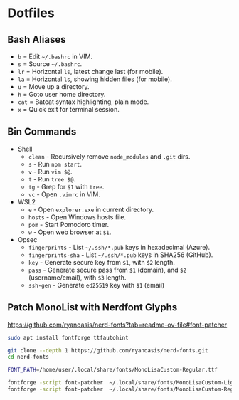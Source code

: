 # Dotfiles

## Bash Aliases

- `b` = Edit `~/.bashrc` in VIM.
- `s` = Source `~/.bashrc`.
- `lr` = Horizontal `ls`, latest change last (for mobile).
- `la` = Horizontal `ls`, showing hidden files (for mobile).
- `u` = Move up a directory.
- `h` = Goto user home directory.
- `cat` = Batcat syntax highlighting, plain mode.
- `x` = Quick exit for terminal session.

## Bin Commands

- Shell
    + `clean` - Recursively remove `node_modules` and `.git`
        dirs.
    + `s` - Run `npm start`.
    + `v` - Run `vim $@`.
    + `t` - Run `tree $@`.
    + `tg` - Grep for `$1` with `tree`.
    + `vc` - Open `.vimrc` in VIM.
- WSL2
    + `e` - Open `explorer.exe` in current directory.
    + `hosts` - Open Windows hosts file.
    + `pom` - Start Pomodoro timer.
    + `w` - Open web browser at `$1`.
- Opsec
    + `fingerprints` - List `~/.ssh/*.pub` keys in
      hexadecimal (Azure).
    + `fingerprints-sha` - List `~/.ssh/*.pub` keys in
        SHA256 (GitHub).
    + `key` - Generate secure key from `$1`, with `$2`
        length.
    + `pass` - Generate secure pass from `$1` (domain), and
        `$2` (username/email), with `$3` length.
    + `ssh-gen` - Generate `ed25519` key with `$1` (email)

## Patch MonoList with Nerdfont Glyphs

https://github.com/ryanoasis/nerd-fonts?tab=readme-ov-file#font-patcher

```bash
sudo apt install fontforge ttfautohint

git clone --depth 1 https://github.com/ryanoasis/nerd-fonts.git
cd nerd-fonts

FONT_PATH=/home/user/.local/share/fonts/MonoLisaCustom-Regular.ttf

fontforge -script font-patcher  ~/.local/share/fonts/MonoLisaCustom-Light.ttf --use-single-width-glyphs --complete -out ~/.local/share/fonts
fontforge -script font-patcher  ~/.local/share/fonts/MonoLisaCustom-Regular.ttf --use-single-width-glyphs --complete -out ~/.local/share/fonts
```
